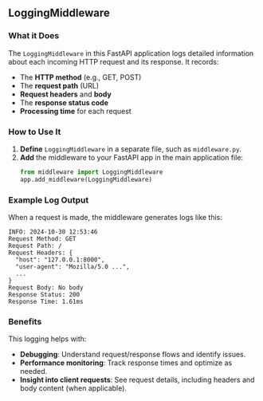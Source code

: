 ## LoggingMiddleware

### What it Does
The `LoggingMiddleware` in this FastAPI application logs detailed information about each incoming HTTP request and its response. It records:
- The **HTTP method** (e.g., GET, POST)
- The **request path** (URL)
- **Request headers** and **body**
- The **response status code**
- **Processing time** for each request

### How to Use It
1. **Define** `LoggingMiddleware` in a separate file, such as `middleware.py`.
2. **Add** the middleware to your FastAPI app in the main application file:
   ```python
   from middleware import LoggingMiddleware
   app.add_middleware(LoggingMiddleware)
   ```

### Example Log Output
When a request is made, the middleware generates logs like this:

```
INFO: 2024-10-30 12:53:46
Request Method: GET
Request Path: /
Request Headers: {
  "host": "127.0.0.1:8000",
  "user-agent": "Mozilla/5.0 ...",
  ...
}
Request Body: No body
Response Status: 200
Response Time: 1.61ms
```

### Benefits
This logging helps with:
- **Debugging**: Understand request/response flows and identify issues.
- **Performance monitoring**: Track response times and optimize as needed.
- **Insight into client requests**: See request details, including headers and body content (when applicable).
